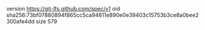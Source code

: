 version https://git-lfs.github.com/spec/v1
oid sha256:73bf07880894f865cc5ca94811e890e0e39403c15753b3ce8a0bee2300afe4dd
size 579
